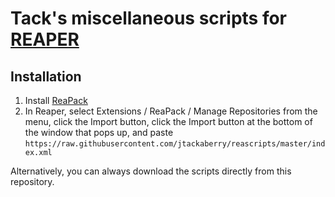 # Tack's miscellaneous scripts for [REAPER](http://reaper.fm/)

## Installation

1. Install [ReaPack](http://reapack.com/)
2. In Reaper, select Extensions / ReaPack / Manage Repositories from the menu, click the Import button, click the Import button at the bottom of the window that pops up, and paste `https://raw.githubusercontent.com/jtackaberry/reascripts/master/index.xml`

Alternatively, you can always download the scripts directly from this repository.

